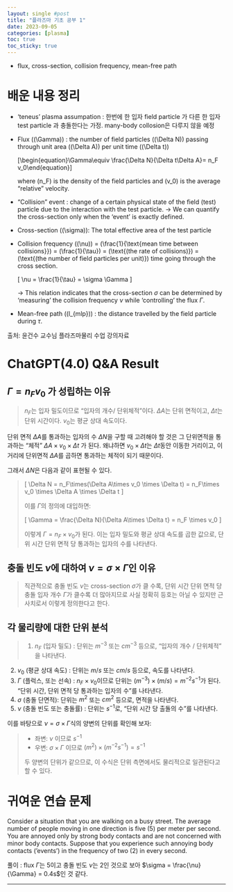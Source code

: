 ```yaml
---
layout: single #post
title: "플라즈마 기초 공부 1"
date: 2023-09-05
categories: [plasma]
toc: true
toc_sticky: true
---
```



- flux, cross-section, collision frequency, mean-free path

# 배운 내용 정리

- ‘teneus’ plasma assumpation : 한번에 한 입자 field particle 가 다른 한 입자 test particle 과 충돌한다는 가정. many-body collosion은 다루지 않을 예정
- Flux (\(\Gamma\)) : the number of field particles (\(\Delta N\)) passing through unit area (\(\Delta A\)) per unit time (\(\Delta t\))
    
    \[\begin{equation}\Gamma\equiv \frac{\Delta N}{\Delta t\Delta A}= n_F v_0\end{equation}\]
    
    where \(n_F\) is the density of the field particles and \(v_0\) is the average “relative” velocity.
    
- “Collision” event : change of a certain physical state of the field (test) particle due to the interaction with the test particle.
→ We can quantify the cross-section only when the ‘event’ is exactly defined.
- Cross-section (\(\sigma\)): The total effective area of the test particle
- Collision frequency (\(\nu\))  = \(\frac{1}{\text{mean time between collisions}}\) = \(\frac{1}{\tau}\) = \(\text{(the rate of collisions)}\) = \(\text{(the number of field particles per unit)}\) time going through the cross section.
    
    \[
    \nu = \frac{1}{\tau} = \sigma \Gamma
    \]
    
    → This relation indicates that the cross-section $\sigma$ can be determined by ‘measuring’ the collision frequency $\nu$ while ‘controlling’ the flux $\Gamma$.
    
- Mean-free path (\(l_{mlp}\)) : the distance travelled by the field particle during $\tau$.

출처: 윤건수 교수님 플라즈마물리 수업 강의자료

# ChatGPT(4.0) Q&A Result

## $\Gamma = n_F v_0$ 가 성립하는 이유

> $n_F$는 입자 밀도이므로 “입자의 개수/ 단위체적”이다. $\Delta A$는 단위 면적이고, $\Delta t$는 단위 시간이다. $v_0$는 평균 상대 속도이다.

단위 면적 $\Delta A$를 통과하는 입자의 수 $\Delta N$을 구할 때 고려해야 할 것은 그 단위면적을 통과하는 “체적” $\Delta A \times v_0\times \Delta t$ 가 된다. 왜냐하면 $v_0\times \Delta t$는 $\Delta t$동안 이동한 거리이고, 이 거리에 단위면적 $\Delta A$를 곱하면 통과하는 체적이 되기 때문이다.

그래서 $\Delta N$은 다음과 같이 표현될 수 있다.
> 
> 
> \[
> \Delta N = n_F\times(\Delta A\times v_0 \times \Delta t) = n_F\times v_0 \times \Delta A \times \Delta t
> \]
> 
> 이를 $\Gamma$의 정의에 대입하면: 
> 
> \[
> \Gamma = \frac{\Delta N}{\Delta A\times \Delta t} = n_F \times v_0
> \]
> 
> 이렇게 $\Gamma = n_F\times v_0$가 된다. 이는 입자 밀도와 평균 상대 속도를 곱한 값으로, 단위 시간 단위 면적 당 통과하는 입자의 수를 나타낸다.
> 

## 충돌 빈도 $\nu$에 대하여 $\nu = \sigma \times \Gamma$인 이유

> 직관적으로 충돌 빈도 $\nu$는 cross-section $\sigma$가 클 수록, 단위 시간 단위 면적 당 충돌 입자 개수 $\Gamma$가 클수록 더 많아지므로 사실 정확히 등호는 아닐 수 있지만 근사치로서 이렇게 정의한다고 한다.
> 

## 각 물리량에 대한 단위 분석

> 1.  $n_F$ (입자 밀도) : 단위는 $m^{-3}$ 또는 $cm^{-3}$ 등으로, “입자의 개수 / 단위체적” 을 나타낸다.
2. $v_0$ (평균 상대 속도) : 단위는 $m/s$ 또는 $cm/s$ 등으로, 속도를 나타낸다.
3. $\Gamma$ (플럭스, 또는 선속) : $n_F\times v_0$이므로 단위는 $(m^{-3})\times(m/s) = m^{-2}s^{-1}$가 된다. “단위 시간, 단위 면적 당 통과하는 입자의 수”를 나타낸다.
4. $\sigma$ (충돌 단면적): 단위는 $m^2$ 또는 $cm^2$ 등으로, 면적을 나타낸다. 
5. $\nu$ (충돌 빈도 또는 충돌률) : 단위는 $s^{-1}$로, “단위 시간 당 출돌의 수”를 나타낸다.

이를 바탕으로 $\nu = \sigma \times \Gamma$식의 양변의 단위를 확인해 보자:
> 
> - 좌변: $\nu$ 이므로 $s^{-1}$
> - 우변: $\sigma \times \Gamma$  이므로 $(m^2)\times(m^{-2}s^{-1}) = s^{-1}$
> 
> 두 양변의 단위가 같으므로, 이 수식은 단위 측면에서도 물리적으로 일관된다고 할 수 있다. 
> 

# 귀여운 연습 문제

Consider a situation that you are walking on a busy street. The average number of people moving in one direction is five (5) per meter per second. You are annoyed only by strong body contacts and are not concerned with minor body contacts. Suppose that you experience such annoying body contacts (’events’) in the frequency of two (2) in every second. 

풀이 : flux $\Gamma$는 5이고 충돌 빈도 $\nu$는 2인 것으로 보아 $\sigma = \frac{\nu}{\Gamma} = 0.4s$인 것 같다.

---